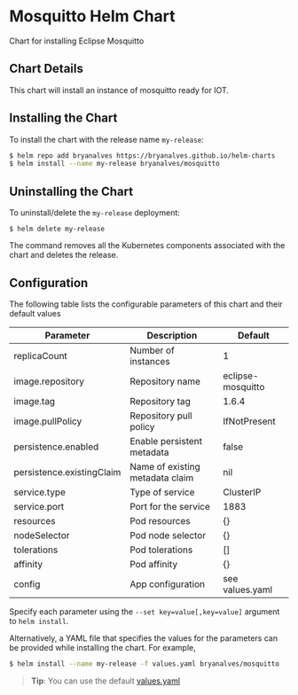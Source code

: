 # Mosquitto Helm Chart

Chart for installing Eclipse Mosquitto

## Chart Details

This chart will install an instance of mosquitto ready for IOT.

## Installing the Chart

To install the chart with the release name `my-release`:

```bash
$ helm repo add bryanalves https://bryanalves.github.io/helm-charts
$ helm install --name my-release bryanalves/mosquitto
```

## Uninstalling the Chart

To uninstall/delete the `my-release` deployment:

```console
$ helm delete my-release
```

The command removes all the Kubernetes components associated with the chart and deletes the release.

## Configuration

The following table lists the configurable parameters of this chart and their default values

| Parameter                            | Description                        | Default             |
| ------------------------------------ | -----------------------------------| --------------------|
| replicaCount                         | Number of instances                | 1                   |
| image.repository                     | Repository name                    | eclipse-mosquitto   |
| image.tag                            | Repository tag                     | 1.6.4               |
| image.pullPolicy                     | Repository pull policy             | IfNotPresent        |
| persistence.enabled                  | Enable persistent metadata         | false               |
| persistence.existingClaim            | Name of existing metadata claim    | nil                 |
| service.type                         | Type of service                    | ClusterIP           |
| service.port                         | Port for the service               | 1883                |
| resources                            | Pod resources                      | {}                  |
| nodeSelector                         | Pod node selector                  | {}                  |
| tolerations                          | Pod tolerations                    | []                  |
| affinity                             | Pod affinity                       | {}                  |
| config                               | App configuration                  | see values.yaml     |

Specify each parameter using the `--set key=value[,key=value]` argument to `helm install`.

Alternatively, a YAML file that specifies the values for the parameters can be provided while installing the chart. For example,

```bash
$ helm install --name my-release -f values.yaml bryanalves/mosquitto
```
> **Tip**: You can use the default [values.yaml](values.yaml)
